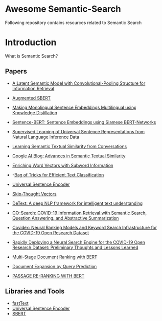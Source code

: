 # Awesome Semantic-Search
Following repository contains resources related to Semantic Search

# Introduction 
What is Semantic Search?




## Papers
- [A Latent Semantic Model with Convolutional-Pooling 
Structure for Information Retrieval](https://www.microsoft.com/en-us/research/wp-content/uploads/2016/02/cikm2014_cdssm_final.pdf)

- [Augmented SBERT](2010.08240.pdf (arxiv.org))
  
- [Making Monolingual Sentence Embeddings Multilingual using Knowledge Distillation](https://arxiv.org/pdf/2004.09813.pdf)

- [Sentence-BERT: Sentence Embeddings using Siamese BERT-Networks](https://arxiv.org/pdf/1908.10084.pdf)

- [Supervised Learning of Universal Sentence Representations from Natural Language Inference Data](https://research.fb.com/wp-content/uploads/2017/09/emnlp2017.pdf)

- [Learning Semantic Textual Similarity from Conversations](https://arxiv.org/pdf/1804.07754.pdf)
- [Google AI Blog: Advances in Semantic Textual Similarity](https://ai.googleblog.com/2018/05/advances-in-semantic-textual-similarity.html)
- [Enriching Word Vectors with Subword Information](https://arxiv.org/abs/1607.04606)
- -[Bag of Tricks for Efficient Text Classification](https://arxiv.org/abs/1607.01759)
- [Universal Sentence Encoder](https://arxiv.org/pdf/1803.11175.pdf)
- [Skip-Thought Vectors](https://arxiv.org/pdf/1506.06726.pdf)

- [DeText: A deep NLP framework for intelligent text understanding](https://engineering.linkedin.com/blog/2020/open-sourcing-detext)
- [CO-Search: COVID-19 Information Retrieval with Semantic Search, Question Answering, and Abstractive Summarization](https://arxiv.org/pdf/2006.09595.pdf)
- [Covidex: Neural Ranking Models and Keyword Search Infrastructure for the COVID-19 Open Research Dataset](https://arxiv.org/abs/2007.07846)
- [Rapidly Deploying a Neural Search Engine for the COVID-19 Open Research Dataset: Preliminary Thoughts and Lessons Learned](https://arxiv.org/abs/2004.05125)
- [Multi-Stage Document Ranking with BERT](https://arxiv.org/abs/1910.14424)
- [ Document Expansion by Query Prediction](https://arxiv.org/abs/1904.08375)
- [PASSAGE RE-RANKING WITH BERT](https://arxiv.org/pdf/1901.04085.pdf)

## Libraries and Tools
- [fastText](https://fasttext.cc/)
- [Universal Sentence Encoder](https://tfhub.dev/google/universal-sentence-encoder/4)
- [SBERT](https://www.sbert.net/)
